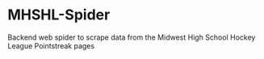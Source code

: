 # MHSHL-Spider
Backend web spider to scrape data from the Midwest High School Hockey League Pointstreak pages
